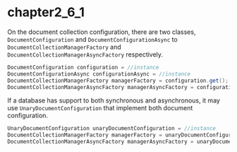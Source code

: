 # chapter2\_6\_1

On the document collection configuration, there are two classes, `DocumentConfiguration` and `DocumentConfigurationAsync` to `DocumentCollectionManagerFactory` and `DocumentCollectionManagerAsyncFactory` respectively.

```java
DocumentConfiguration configuration = //instance
DocumentConfigurationAsync configurationAsync = //instance
DocumentCollectionManagerFactory managerFactory = configuration.get();
DocumentCollectionManagerAsyncFactory managerAsyncFactory = configurationAsync.getAsync();
```

If a database has support to both synchronous and asynchronous, it may use `UnaryDocumentConfiguration` that implement both document configuration.

```java
UnaryDocumentConfiguration unaryDocumentConfiguration = //instance
DocumentCollectionManagerFactory managerFactory = unaryDocumentConfiguration.get();
DocumentCollectionManagerAsyncFactory managerAsyncFactory = unaryDocumentConfiguration.getAsync();
```

